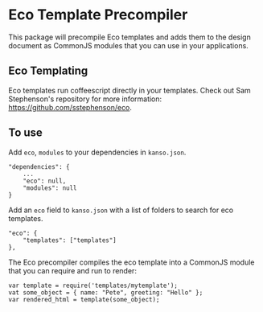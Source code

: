 # Eco Template Precompiler

This package will precompile Eco templates and adds them to the design document as CommonJS modules that you can use in your applications.

## Eco Templating

Eco templates run coffeescript directly in your templates.  Check out Sam Stephenson's repository for more information: https://github.com/sstephenson/eco.


## To use

Add `eco`, `modules` to your dependencies in `kanso.json`.

    "dependencies": {
        ...
        "eco": null,
        "modules": null
    }

Add an `eco` field to `kanso.json` with a list of folders to search for eco templates.

    "eco": {
        "templates": ["templates"]
    },

The Eco precompiler compiles the eco template into a CommonJS module that you can require and run to render:

    var template = require('templates/mytemplate');
    vat some_object = { name: "Pete", greeting: "Hello" };
    var rendered_html = template(some_object);

